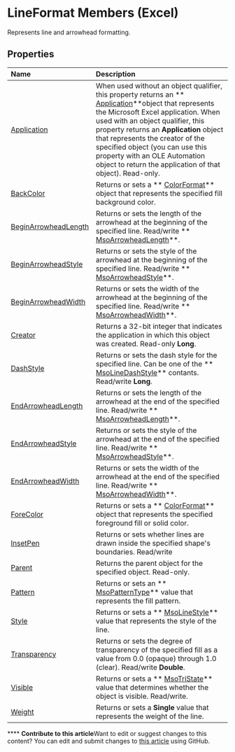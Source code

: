 
# LineFormat Members (Excel)
Represents line and arrowhead formatting.

## Properties



|**Name**|**Description**|
|:-----|:-----|
| [Application](c90f22c9-b9e5-a91c-23fb-3301b709000a.md)|When used without an object qualifier, this property returns an  ** [Application](19b73597-5cf9-4f56-8227-b5211f657f6f.md)**object that represents the Microsoft Excel application. When used with an object qualifier, this property returns an  **Application** object that represents the creator of the specified object (you can use this property with an OLE Automation object to return the application of that object). Read-only.|
| [BackColor](d0afc912-f982-24f2-f82d-829d410d51cf.md)|Returns or sets a  ** [ColorFormat](9bb6bc1f-9886-d290-a336-068f84cad1a9.md)** object that represents the specified fill background color.|
| [BeginArrowheadLength](7116965a-601c-46b5-9cb6-6cd339cccb80.md)|Returns or sets the length of the arrowhead at the beginning of the specified line. Read/write  ** [MsoArrowheadLength](e39957f3-ffdd-17fe-dc60-1c3f8c5b14ce.md)**.|
| [BeginArrowheadStyle](5f327e3f-d6bf-9709-e6bb-7be7f701899b.md)|Returns or sets the style of the arrowhead at the beginning of the specified line. Read/write  ** [MsoArrowheadStyle](e598631e-dad9-649b-767b-99e7e7ea83da.md)**.|
| [BeginArrowheadWidth](82d9b8fe-4aa5-3292-f792-c14332c2103d.md)|Returns or sets the width of the arrowhead at the beginning of the specified line. Read/write  ** [MsoArrowheadWidth](7183f2e0-7431-170b-f4e7-3f8737017ed8.md)**.|
| [Creator](afcb3c96-048f-e105-6c05-6bf455972284.md)|Returns a 32-bit integer that indicates the application in which this object was created. Read-only  **Long**.|
| [DashStyle](b1a6f135-ca68-5399-9156-3044e99bf3ab.md)|Returns or sets the dash style for the specified line. Can be one of the  ** [MsoLineDashStyle](aba7f9d7-1689-c4a8-3b1e-e8dfb4a81d44.md)** contants. Read/write **Long**.|
| [EndArrowheadLength](e6dd340b-9732-db7e-2efb-7003bca0aea6.md)|Returns or sets the length of the arrowhead at the end of the specified line. Read/write  ** [MsoArrowheadLength](e39957f3-ffdd-17fe-dc60-1c3f8c5b14ce.md)**.|
| [EndArrowheadStyle](0d9eaff5-3ebc-572c-e188-d39848fa9bd2.md)|Returns or sets the style of the arrowhead at the end of the specified line. Read/write  ** [MsoArrowheadStyle](e598631e-dad9-649b-767b-99e7e7ea83da.md)**.|
| [EndArrowheadWidth](12148fae-ede6-9b05-9283-710f2bb68bbf.md)|Returns or sets the width of the arrowhead at the end of the specified line. Read/write  ** [MsoArrowheadWidth](7183f2e0-7431-170b-f4e7-3f8737017ed8.md)**.|
| [ForeColor](f7ba03c1-598e-3ee7-0ff6-e1d2446aba14.md)|Returns or sets a  ** [ColorFormat](9bb6bc1f-9886-d290-a336-068f84cad1a9.md)** object that represents the specified foreground fill or solid color.|
| [InsetPen](7a9999ad-b3a5-bae5-e068-8d85cab5ecb5.md)|Returns or sets whether lines are drawn inside the specified shape's boundaries. Read/write|
| [Parent](7451f055-1c12-db15-15c4-7941b019f0c9.md)|Returns the parent object for the specified object. Read-only.|
| [Pattern](2485a32b-422c-fc99-df19-05e23925579c.md)|Returns or sets an  ** [MsoPatternType](2485a32b-422c-fc99-df19-05e23925579c.md)** value that represents the fill pattern.|
| [Style](d01ce275-e47c-d7ce-c9a7-01f70badb244.md)|Returns or sets a  ** [MsoLineStyle](888c4d9c-a20d-f71a-faa9-8ea0275efd4e.md)** value that represents the style of the line.|
| [Transparency](d2188be7-6720-46f6-9b09-33ea52507c7c.md)|Returns or sets the degree of transparency of the specified fill as a value from 0.0 (opaque) through 1.0 (clear). Read/write  **Double**.|
| [Visible](a1b3d690-b6aa-7204-51a9-e0f80bf55b8d.md)|Returns or sets a  ** [MsoTriState](2036cfc9-be7d-e05c-bec7-af05e3c3c515.md)** value that determines whether the object is visible. Read/write.|
| [Weight](e875fbac-10a5-4285-3565-0b9f05c83d42.md)|Returns or sets a  **Single** value that represents the weight of the line.|

****   **Contribute to this article**Want to edit or suggest changes to this content? You can edit and submit changes to  [this article](https://github.com/jhershey00/VBA_Excel_Test/OpenXMLCon/articles/71bf3e3a-1ee5-b4a9-96bf-fbdb81e81e42.md) using GitHub.

